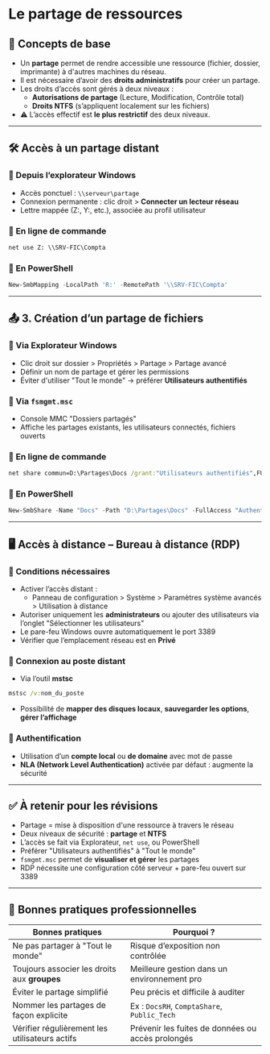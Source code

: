 # Le partage de ressources

## 📁 Concepts de base

- Un **partage** permet de rendre accessible une ressource (fichier, dossier, imprimante) à d'autres machines du réseau.
- Il est nécessaire d’avoir des **droits administratifs** pour créer un partage.
- Les droits d’accès sont gérés à deux niveaux :
    - **Autorisations de partage** (Lecture, Modification, Contrôle total)
    - **Droits NTFS** (s’appliquent localement sur les fichiers)
- ⚠️ L’accès effectif est **le plus restrictif** des deux niveaux.

---

## 🛠️ Accès à un partage distant

### 🔹 Depuis l’explorateur Windows

- Accès ponctuel : `\\serveur\partage`
- Connexion permanente : clic droit > **Connecter un lecteur réseau**
- Lettre mappée (Z:, Y:, etc.), associée au profil utilisateur

### 🔹 En ligne de commande

```cmd
net use Z: \\SRV-FIC\Compta
```

### 🔹 En PowerShell

```powershell
New-SmbMapping -LocalPath 'R:' -RemotePath '\\SRV-FIC\Compta'
```

---

## 📤 3. Création d’un partage de fichiers

### 🔹 Via Explorateur Windows

- Clic droit sur dossier > Propriétés > Partage > Partage avancé
- Définir un nom de partage et gérer les permissions
- Éviter d'utiliser "Tout le monde" → préférer **Utilisateurs authentifiés**

### 🔹 Via `fsmgmt.msc`

- Console MMC "Dossiers partagés"
- Affiche les partages existants, les utilisateurs connectés, fichiers ouverts

### 🔹 En ligne de commande

```cmd
net share commun=D:\Partages\Docs /grant:"Utilisateurs authentifiés",FULL
```

### 🔹 En PowerShell

```powershell
New-SmbShare -Name "Docs" -Path "D:\Partages\Docs" -FullAccess "Authenticated Users"
```

---

## 🖥️ Accès à distance – Bureau à distance (RDP)

### 🔹 Conditions nécessaires

- Activer l’accès distant :
    - Panneau de configuration > Système > Paramètres système avancés > Utilisation à distance
- Autoriser uniquement les **administrateurs** ou ajouter des utilisateurs via l’onglet "Sélectionner les utilisateurs"
- Le pare-feu Windows ouvre automatiquement le port 3389
- Vérifier que l’emplacement réseau est en **Privé**

### 🔹 Connexion au poste distant

- Via l’outil **mstsc**

```cmd
mstsc /v:nom_du_poste
```

- Possibilité de **mapper des disques locaux**, **sauvegarder les options**, **gérer l’affichage**

### 🔹 Authentification

- Utilisation d’un **compte local** ou **de domaine** avec mot de passe
- **NLA (Network Level Authentication)** activée par défaut : augmente la sécurité

---

## ✅ À retenir pour les révisions

- Partage = mise à disposition d'une ressource à travers le réseau
- Deux niveaux de sécurité : **partage** et **NTFS**
- L’accès se fait via Explorateur, `net use`, ou PowerShell
- Préférer "Utilisateurs authentifiés" à "Tout le monde"
- `fsmgmt.msc` permet de **visualiser et gérer** les partages
- RDP nécessite une configuration côté serveur + pare-feu ouvert sur 3389

---

## 📌 Bonnes pratiques professionnelles

|Bonnes pratiques|Pourquoi ?|
|---|---|
|Ne pas partager à "Tout le monde"|Risque d’exposition non contrôlée|
|Toujours associer les droits aux **groupes**|Meilleure gestion dans un environnement pro|
|Éviter le partage simplifié|Peu précis et difficile à auditer|
|Nommer les partages de façon explicite|Ex : `DocsRH`, `ComptaShare`, `Public_Tech`|
|Vérifier régulièrement les utilisateurs actifs|Prévenir les fuites de données ou accès prolongés|
